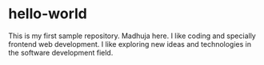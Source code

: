 # hello-world
This is my first sample repository.
Madhuja here.
I like coding and specially frontend web development. I like exploring new ideas and technologies in the software development field.
